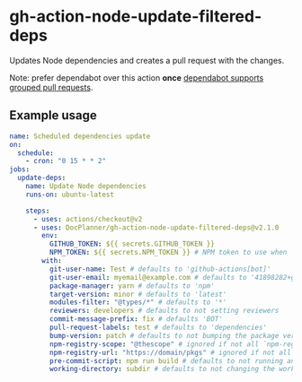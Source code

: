 # gh-action-node-update-filtered-deps

Updates Node dependencies and creates a pull request with the changes.

Note: prefer dependabot over this action **once** [dependabot supports grouped pull requests](https://github.com/dependabot/dependabot-core/issues/1190).

## Example usage

```yaml
name: Scheduled dependencies update
on:
  schedule:
    - cron: "0 15 * * 2"
jobs:
  update-deps:
    name: Update Node dependencies
    runs-on: ubuntu-latest

    steps:
      - uses: actions/checkout@v2
      - uses: DocPlanner/gh-action-node-update-filtered-deps@v2.1.0
        env:
          GITHUB_TOKEN: ${{ secrets.GITHUB_TOKEN }}
          NPM_TOKEN: ${{ secrets.NPM_TOKEN }} # NPM token to use when `npm-registry-*` configs are set
        with:
          git-user-name: Test # defaults to 'github-actions[bot]'
          git-user-email: myemail@example.com # defaults to '41898282+github-actions[bot]@users.noreply.github.com'
          package-manager: yarn # defaults to 'npm'
          target-version: minor # defaults to 'latest'
          modules-filter: "@types/*" # defaults to '*'
          reviewers: developers # defaults to not setting reviewers
          commit-message-prefix: fix # defaults 'BOT'
          pull-request-labels: test # defaults to 'dependencies'
          bump-version: patch # defaults to not bumping the package version
          npm-registry-scope: "@thescope" # ignored if not all `npm-registry-*` configs are set
          npm-registry-url: "https://domain/pkgs" # ignored if not all `npm-registry-*` configs are set
          pre-commit-script: npm run build # defaults to not running anything
          working-directory: subdir # defaults to not changing the working directory (the directory where all the actions run)
```
